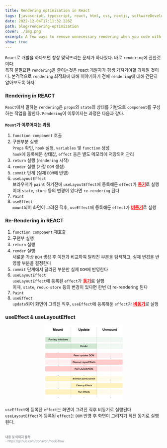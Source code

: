 ```yaml
---
title: Rendering optimization in React
tags: [javascript, typescript, react, html, css, nextjs, softwareDevelopment]
date: 2022-12-04T17:11:32.226Z
path: blog/rendering-optimization
cover: ./img.png
excerpt: A few ways to remove unnecessary rendering when you code with React
show: true
---
```

`React`로 개발을 하다보면 항상 맞닥뜨리는 문제가 하나있다. 바로 `rendering`에 관한것이다.  
특히 불필요한 `rendering`을 줄이는것은 react 개발자가 평생 가져가야할 과제일 것이다. 본격적으로 `rendering` 최적화에 대해 이야기하기 전에 `rendering`에 대해 간단히 알아보도록 하자.  

### Rendering in REACT
`React`에서 말하는 `rendering`은 `props`와 `state`의 상태를 기반으로 `component`를 구성하는 작업을 말한다. `Rendering`이 이루어지는 과정은 다음과 같다.  
<br/>
<span style='font-size: 14px'><b>`Mount`가 이루어지는 과정</b></span>
1. `function component` 호출
2. 구현부분 실행  
   `Props` 확인, `hook` 실행, `variables` 및 `function` 생성  
   `hook`에 등록해둔 상태값, `effect` 등은 별도 메모리에 저장되어 관리
3. `return` 실행 (`rendering` 시작)
4. `render` 실행 (가장 `DOM` 생성)
5. `commit` 단계 (실제 `DOM`에 반영)
6. `useLayoutEffect`  
   브라우저가 `paint` 하기전에 `useLayoutEffect`에 등록해둔 `effect`가 <span style='color:red; font-weight: bold;'><u>동기</u></span>로 실행  
   이때 `state`, `store` 등의 변경이 있다면 `re-rendering` 된다
7. `Paint`
8. `useEffect`  
   `mount`되어 화면이 그려진 직후, `useEffect`에 등록해둔 `effect`가 <span style='color:red; font-weight: bold;'><u>비동기</u></span>로 실행

### Re-Rendering in REACT
1. `function component` 재호출
2. 구현부 실행
3. `return` 실행
4. `render` 실행  
   새로운 가상 `DOM` 생성 후 이전과 비교하여 달라진 부분을 탐색하고, 실제 변경을 반영할 부분을 결정한다
5. `commit` 단계에서 달라진 부분만 실제 `DOM`에 반영한다 
6. `useLayoutEffect`  
   `useLayoutEffect`에 등록된 `effect`가 <span style='color:red; font-weight: bold;'><u>동기</u></span>로 실행  
   이때, `state`, `redux-store` 등의 변경이 있다면 한번 더 re-rendering 된다
7. `Paint`
8. `useEffect`  
   `update`되어 화면이 그려진 직후, `useEffect`에 등록해둔 `effect`가 <span style='color:red; font-weight: bold;'><u>비동기</u></span>로 실행

### useEffect & useLayoutEffect
<div style="width: 50%;margin-bottom: 15px; margin-left:auto; margin-right: auto;">
  <img src="./hooks.png"/>
</div>

`useEffect`에 등록된 `effect`는 화면이 그려진 직후 비동기로 실행된다  
`useLayoutEffect`에 등록된 `effect`는 `DOM` 반영 후 화면이 그려지기 직전 동기로 실행된다.




<br/>
<div style="font-size:10px;color:#8b9196;word-break: break-all">
<b>내용 및 이미지 출처</b><br/>
- https://github.com/donavon/hook-flow<br/>
</div>

